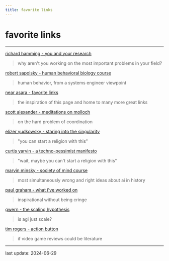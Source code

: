 ```yaml
---
title: favorite links
---
```


# favorite links

---

[richard hamming - you and your research](https://gwern.net/doc/science/1986-hamming)
>why aren't you working on the most important problems in your field?

[robert sapolsky - human behavioral biology course](https://www.youtube.com/watch?v=nnnigh9g6fa&list=pl848f2368c90ddc3d)
>human behavior, from a systems engineer viewpoint

[near asara - favorite links](https://near.blog/my-favorite-links/)
>the inspiration of this page and home to many more great links

[scott alexander - meditations on molloch](https://slatestarcodex.com/2014/07/30/meditations-on-moloch/)
>on the hard problem of coordination

[elizer yudkowsky - staring into the singularity](https://slatestarcodex.com/2014/07/30/meditations-on-moloch/)
>"you can start a religion with this"

[curtis yarvin -  a techno-pessimist manifesto](https://graymirror.substack.com/p/a-techno-pessimist-manifesto)
>"wait, maybe you can't start a religion with this"

[marvin minsky - society of mind course](https://www.youtube.com/watch?v=-pb3z2w9gdg&list=plul4u3cngp61e-vncdv0w5xpsibynjdku)
>most simultaneously wrong and right ideas about ai in history

[paul graham - what i've worked on](https://paulgraham.com/worked.html)
>inspirational without being cringe

[gwern - the scaling hypothesis](https://gwern.net/scaling-hypothesis)
>is agi just scale?

[tim rogers - action button](https://www.youtube.com/channel/ucjksojlpgck6bmosqxpj5xq)
> if video game reviews could be literature


---

last update: 2024-06-29
